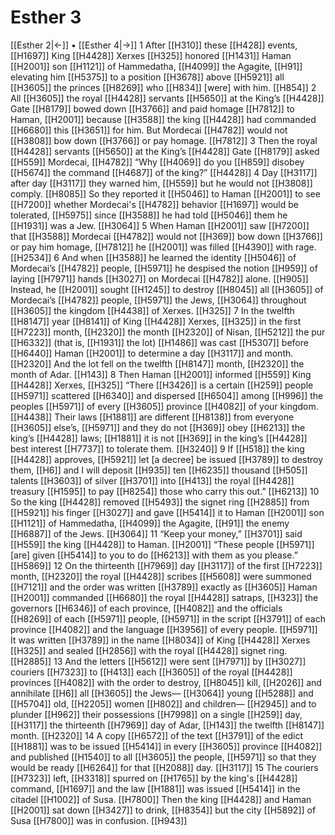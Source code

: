 # Esther 3
[[Esther 2|←]] • [[Esther 4|→]]
1 After [[H310]] these [[H428]] events, [[H1697]] King [[H4428]] Xerxes [[H325]] honored [[H1431]] Haman [[H2001]] son [[H1121]] of Hammedatha, [[H4099]] the Agagite, [[H91]] elevating him [[H5375]] to a position [[H3678]] above [[H5921]] all [[H3605]] the princes [[H8269]] who [[H834]] [were] with him. [[H854]] 
2 All [[H3605]] the royal [[H4428]] servants [[H5650]] at the King’s [[H4428]] Gate [[H8179]] bowed down [[H3766]] and paid homage [[H7812]] to Haman, [[H2001]] because [[H3588]] the king [[H4428]] had commanded [[H6680]] this [[H3651]] for him.  But Mordecai [[H4782]] would not [[H3808]] bow down [[H3766]] or pay homage. [[H7812]] 
3 Then the royal [[H4428]] servants [[H5650]] at the King’s [[H4428]] Gate [[H8179]] asked [[H559]] Mordecai, [[H4782]] “Why [[H4069]] do you [[H859]] disobey [[H5674]] the command [[H4687]] of the king?” [[H4428]] 
4 Day [[H3117]] after day [[H3117]] they warned him, [[H559]] but he would not [[H3808]] comply. [[H8085]] So they reported it [[H5046]] to Haman [[H2001]] to see [[H7200]] whether Mordecai's [[H4782]] behavior [[H1697]] would be tolerated, [[H5975]] since [[H3588]] he had told [[H5046]] them he [[H1931]] was a Jew. [[H3064]] 
5 When Haman [[H2001]] saw [[H7200]] that [[H3588]] Mordecai [[H4782]] would not [[H369]] bow down [[H3766]] or pay him homage, [[H7812]] he [[H2001]] was filled [[H4390]] with rage. [[H2534]] 
6 And when [[H3588]] he learned the identity [[H5046]] of Mordecai’s [[H4782]] people, [[H5971]] he despised the notion [[H959]] of laying [[H7971]] hands [[H3027]] on Mordecai [[H4782]] alone. [[H905]] Instead, he [[H2001]] sought [[H1245]] to destroy [[H8045]] all [[H3605]] of Mordecai’s [[H4782]] people, [[H5971]] the Jews, [[H3064]] throughout [[H3605]] the kingdom [[H4438]] of Xerxes. [[H325]] 
7 In the twelfth [[H8147]] year [[H8141]] of King [[H4428]] Xerxes, [[H325]] in the first [[H7223]] month, [[H2320]] the month [[H2320]] of Nisan, [[H5212]] the pur [[H6332]] (that is, [[H1931]] the lot) [[H1486]] was cast [[H5307]] before [[H6440]] Haman [[H2001]] to determine a day [[H3117]] and month. [[H2320]] And the lot fell on the twelfth [[H8147]] month, [[H2320]] the month of Adar. [[H143]] 
8 Then Haman [[H2001]] informed [[H559]] King [[H4428]] Xerxes, [[H325]] “There [[H3426]] is a certain [[H259]] people [[H5971]] scattered [[H6340]] and dispersed [[H6504]] among [[H996]] the peoples [[H5971]] of every [[H3605]] province [[H4082]] of your kingdom. [[H4438]] Their laws [[H1881]] are different [[H8138]] from everyone [[H3605]] else’s, [[H5971]] and they do not [[H369]] obey [[H6213]] the king’s [[H4428]] laws; [[H1881]] it is not [[H369]] in the king’s [[H4428]] best interest [[H7737]] to tolerate them. [[H3240]] 
9 If [[H518]] the king [[H4428]] approves, [[H5921]] let [a decree] be issued [[H3789]] to destroy them, [[H6]] and I will deposit [[H935]] ten [[H6235]] thousand [[H505]] talents [[H3603]] of silver [[H3701]] into [[H413]] the royal [[H4428]] treasury [[H1595]] to pay [[H8254]] those who carry this out.” [[H6213]] 
10 So the king [[H4428]] removed [[H5493]] the signet ring [[H2885]] from [[H5921]] his finger [[H3027]] and gave [[H5414]] it to Haman [[H2001]] son [[H1121]] of Hammedatha, [[H4099]] the Agagite, [[H91]] the enemy [[H6887]] of the Jews. [[H3064]] 
11 “Keep your money,” [[H3701]] said [[H559]] the king [[H4428]] to Haman. [[H2001]] “These people [[H5971]] [are] given [[H5414]] to you  to do [[H6213]] with them  as you please.” [[H5869]] 
12 On the thirteenth [[H7969]] day [[H3117]] of the first [[H7223]] month, [[H2320]] the royal [[H4428]] scribes [[H5608]] were summoned [[H7121]] and the order was written [[H3789]] exactly as [[H3605]] Haman [[H2001]] commanded [[H6680]] the royal [[H4428]] satraps, [[H323]] the governors [[H6346]] of each province, [[H4082]] and the officials [[H8269]] of each [[H5971]] people, [[H5971]] in the script [[H3791]] of each province [[H4082]] and the language [[H3956]] of every people. [[H5971]] It was written [[H3789]] in the name [[H8034]] of King [[H4428]] Xerxes [[H325]] and sealed [[H2856]] with the royal [[H4428]] signet ring. [[H2885]] 
13 And the letters [[H5612]] were sent [[H7971]] by [[H3027]] couriers [[H7323]] to [[H413]] each [[H3605]] of the royal [[H4428]] provinces [[H4082]] with the order to destroy, [[H8045]] kill, [[H2026]] and annihilate [[H6]] all [[H3605]] the Jews— [[H3064]] young [[H5288]] and [[H5704]] old, [[H2205]] women [[H802]] and children— [[H2945]] and to plunder [[H962]] their possessions [[H7998]] on a single [[H259]] day, [[H3117]] the thirteenth [[H7969]] day of Adar, [[H143]] the twelfth [[H8147]] month. [[H2320]] 
14 A copy [[H6572]] of the text [[H3791]] of the edict [[H1881]] was to be issued [[H5414]] in every [[H3605]] province [[H4082]] and published [[H1540]] to all [[H3605]] the people, [[H5971]] so that they would be ready [[H6264]] for that [[H2088]] day. [[H3117]] 
15 The couriers [[H7323]] left, [[H3318]] spurred on [[H1765]] by the king's [[H4428]] command, [[H1697]] and the law [[H1881]] was issued [[H5414]] in the citadel [[H1002]] of Susa. [[H7800]] Then the king [[H4428]] and Haman [[H2001]] sat down [[H3427]] to drink, [[H8354]] but the city [[H5892]] of Susa [[H7800]] was in confusion. [[H943]] 
